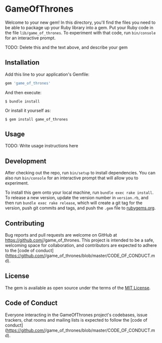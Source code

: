 # GameOfThrones

Welcome to your new gem! In this directory, you'll find the files you need to be able to package up your Ruby library into a gem. Put your Ruby code in the file `lib/game_of_thrones`. To experiment with that code, run `bin/console` for an interactive prompt.

TODO: Delete this and the text above, and describe your gem

## Installation

Add this line to your application's Gemfile:

```ruby
gem 'game_of_thrones'
```

And then execute:

    $ bundle install

Or install it yourself as:

    $ gem install game_of_thrones

## Usage

TODO: Write usage instructions here

## Development

After checking out the repo, run `bin/setup` to install dependencies. You can also run `bin/console` for an interactive prompt that will allow you to experiment.

To install this gem onto your local machine, run `bundle exec rake install`. To release a new version, update the version number in `version.rb`, and then run `bundle exec rake release`, which will create a git tag for the version, push git commits and tags, and push the `.gem` file to [rubygems.org](https://rubygems.org).

## Contributing

Bug reports and pull requests are welcome on GitHub at https://github.com/<github username>/game_of_thrones. This project is intended to be a safe, welcoming space for collaboration, and contributors are expected to adhere to the [code of conduct](https://github.com/<github username>/game_of_thrones/blob/master/CODE_OF_CONDUCT.md).


## License

The gem is available as open source under the terms of the [MIT License](https://opensource.org/licenses/MIT).

## Code of Conduct

Everyone interacting in the GameOfThrones project's codebases, issue trackers, chat rooms and mailing lists is expected to follow the [code of conduct](https://github.com/<github username>/game_of_thrones/blob/master/CODE_OF_CONDUCT.md).
